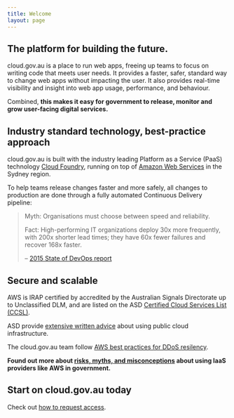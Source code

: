```yaml
---
title: Welcome
layout: page
---
```


## The platform for building the future.

cloud.gov.au is a place to run web apps, freeing up teams to focus on writing code that meets user needs. It provides a faster, safer, standard way to change web apps without impacting the user. It also provides real-time visibility and insight into web app usage, performance, and behaviour.

Combined, **this makes it easy for government to release, monitor and grow user-facing digital services.**

## Industry standard technology, best-practice approach

cloud.gov.au is built with the industry leading Platform as a Service (PaaS) technology [Cloud Foundry](http://cloudfoundry.org/), running on top of [Amazon Web Services](http://aws.amazon.com/) in the Sydney region.

To help teams release changes faster and more safely, all changes to production are done through a fully automated Continuous Delivery pipeline:

> Myth: Organisations must choose between speed and reliability.
>
> Fact: High-performing IT organizations deploy 30x more frequently, with 200x shorter lead times; they have 60x fewer failures and recover 168x faster.
>
> – [2015 State of DevOps report](https://puppet.com/resources/white-paper/2015-state-devops-report)

## Secure and scalable

AWS is IRAP certified by accredited by the Australian Signals Directorate up to Unclassified DLM, and are listed on the ASD [Certified Cloud Services List (CCSL)](http://www.asd.gov.au/infosec/irap/certified_clouds.htm).

ASD provide [extensive written advice](http://www.asd.gov.au/publications/protect/cloud-security-tenants.htm) about using public cloud infrastructure.

The cloud.gov.au team follow [AWS best practices for DDoS resilency](https://d0.awsstatic.com/whitepapers/Security/DDoS_White_Paper.pdf).

**Found out more about [risks, myths, and misconceptions](https://speakerdeck.com/auxesis/aws-in-government-myths-risks-and-misconceptions) about using IaaS providers like AWS in government.**

## Start on cloud.gov.au today

Check out [how to request access](/getting_started/request_access/).
